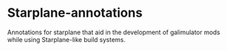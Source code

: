 # Starplane-annotations

Annotations for starplane that aid in the development of galimulator mods
while using Starplane-like build systems.
